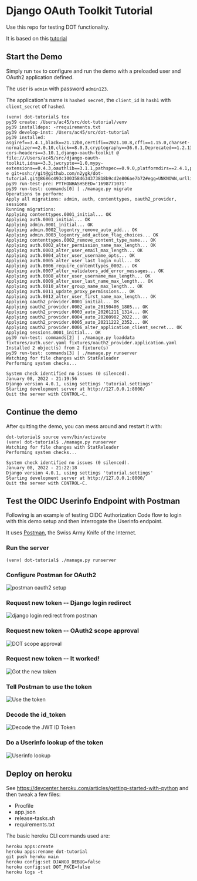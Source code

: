 # Django OAuth Toolkit Tutorial

Use this repo for testing DOT functionality.

It is based on this [tutorial](https://django-oauth-toolkit.readthedocs.io/en/latest/tutorial/tutorial_01.html)

## Start the Demo

Simply run `tox` to configure and run the demo with a preloaded user and OAuth2 application defined.

The user is `admin` with password `admin123`.

The application's name is `hashed secret`, the `client_id` is `hash1` with `client_secret` of `hashed`.


```
(venv) dot-tutorial$ tox
py39 create: /Users/ac45/src/dot-tutorial/venv
py39 installdeps: -rrequirements.txt
py39 develop-inst: /Users/ac45/src/dot-tutorial
py39 installed: asgiref==3.4.1,black==21.12b0,certifi==2021.10.8,cffi==1.15.0,charset-normalizer==2.0.10,click==8.0.3,cryptography==36.0.1,Deprecated==1.2.13,Django==4.0.1,django-cors-headers==3.10.1,django-oauth-toolkit @ file:///Users/ac45/src/django-oauth-toolkit,idna==3.3,jwcrypto==1.0,mypy-extensions==0.4.3,oauthlib==3.1.1,pathspec==0.9.0,platformdirs==2.4.1,pycparser==2.21,PyYAML==6.0,requests==2.27.1,sqlparse==0.4.2,tomli==1.2.3,typing_extensions==4.0.1,-e git+ssh://git@github.com/n2ygk/dot-tutorial.git@8686c493c1003584634373818b9cd2e806ae7b72#egg=UNKNOWN,urllib3==1.26.8,wrapt==1.13.3
py39 run-test-pre: PYTHONHASHSEED='1698771071'
py39 run-test: commands[0] | ./manage.py migrate
Operations to perform:
Apply all migrations: admin, auth, contenttypes, oauth2_provider, sessions
Running migrations:
Applying contenttypes.0001_initial... OK
Applying auth.0001_initial... OK
Applying admin.0001_initial... OK
Applying admin.0002_logentry_remove_auto_add... OK
Applying admin.0003_logentry_add_action_flag_choices... OK
Applying contenttypes.0002_remove_content_type_name... OK
Applying auth.0002_alter_permission_name_max_length... OK
Applying auth.0003_alter_user_email_max_length... OK
Applying auth.0004_alter_user_username_opts... OK
Applying auth.0005_alter_user_last_login_null... OK
Applying auth.0006_require_contenttypes_0002... OK
Applying auth.0007_alter_validators_add_error_messages... OK
Applying auth.0008_alter_user_username_max_length... OK
Applying auth.0009_alter_user_last_name_max_length... OK
Applying auth.0010_alter_group_name_max_length... OK
Applying auth.0011_update_proxy_permissions... OK
Applying auth.0012_alter_user_first_name_max_length... OK
Applying oauth2_provider.0001_initial... OK
Applying oauth2_provider.0002_auto_20190406_1805... OK
Applying oauth2_provider.0003_auto_20201211_1314... OK
Applying oauth2_provider.0004_auto_20200902_2022... OK
Applying oauth2_provider.0005_auto_20211222_2352... OK
Applying oauth2_provider.0006_alter_application_client_secret... OK
Applying sessions.0001_initial... OK
py39 run-test: commands[2] | ./manage.py loaddata fixtures/auth.user.yaml fixtures/oauth2_provider.application.yaml
Installed 2 object(s) from 2 fixture(s)
py39 run-test: commands[3] | ./manage.py runserver
Watching for file changes with StatReloader
Performing system checks...

System check identified no issues (0 silenced).
January 08, 2022 - 21:19:56
Django version 4.0.1, using settings 'tutorial.settings'
Starting development server at http://127.0.0.1:8000/
Quit the server with CONTROL-C.
```

## Continue the demo

After quitting the demo, you can mess around and restart it with:

```
dot-tutorial$ source venv/bin/activate
(venv) dot-tutorial$ ./manage.py runserver
Watching for file changes with StatReloader
Performing system checks...

System check identified no issues (0 silenced).
January 08, 2022 - 21:22:18
Django version 4.0.1, using settings 'tutorial.settings'
Starting development server at http://127.0.0.1:8000/
Quit the server with CONTROL-C.
```

## Test the OIDC Userinfo Endpoint with Postman

Following is an example of testing OIDC Authorization Code flow to login with this demo setup and
then interrogate the Userinfo endpoint.

It uses [Postman](https://www.postman.com/downloads/), the Swiss Army Knife of the Internet.

### Run the server

```
(venv) dot-tutorial$ ./manage.py runserver
```

### Configure Postman for OAuth2

![postman oauth2 setup](./media/postman-01-oauth2-setup.png)

### Request new token -- Django login redirect

![django login redirect from postman](./media/postman-02-login.png)

### Request new token -- OAuth2 scope approval

![DOT scope approval](./media/postman-03-approve.png)

### Request new token -- It worked!

![Got the new token](./media/postman-04-proceed.png)

### Tell Postman to use the token
![Use the token](./media/postman-05-use-token.png)

### Decode the id_token

![Decode the JWT ID Token](./media/decode_id_token.png)

### Do a Userinfo lookup of the token

![Userinfo lookup](./media/postman-06-userinfo-result.png)

## Deploy on heroku

See https://devcenter.heroku.com/articles/getting-started-with-python and then tweak a few files:

- Procfile
- app.json
- release-tasks.sh
- requirements.txt

The basic heroku CLI commands used are:

```
heroku apps:create
heroku apps:rename dot-tutorial
git push heroku main
heroku config:set DJANGO_DEBUG=false
heroku config:set DOT_PKCE=false
heroku logs -t
```

